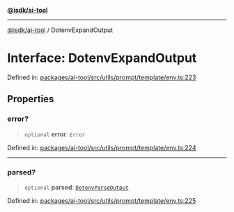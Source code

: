 [**@isdk/ai-tool**](../README.md)

***

[@isdk/ai-tool](../globals.md) / DotenvExpandOutput

# Interface: DotenvExpandOutput

Defined in: [packages/ai-tool/src/utils/prompt/template/env.ts:223](https://github.com/isdk/ai-tool.js/blob/c084189f913fb955b91b492de68bd07ce78f8c82/src/utils/prompt/template/env.ts#L223)

## Properties

### error?

> `optional` **error**: `Error`

Defined in: [packages/ai-tool/src/utils/prompt/template/env.ts:224](https://github.com/isdk/ai-tool.js/blob/c084189f913fb955b91b492de68bd07ce78f8c82/src/utils/prompt/template/env.ts#L224)

***

### parsed?

> `optional` **parsed**: [`DotenvParseOutput`](DotenvParseOutput.md)

Defined in: [packages/ai-tool/src/utils/prompt/template/env.ts:225](https://github.com/isdk/ai-tool.js/blob/c084189f913fb955b91b492de68bd07ce78f8c82/src/utils/prompt/template/env.ts#L225)
